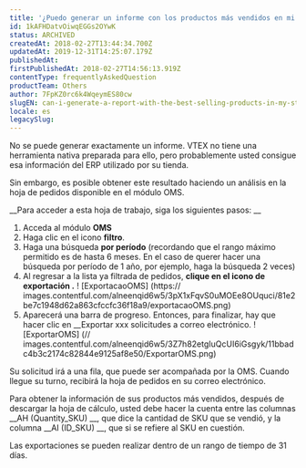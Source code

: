 ```yaml
---
title: '¿Puedo generar un informe con los productos más vendidos en mi tienda?'
id: 1kAFHDatvOiwqEGGs2OYwK
status: ARCHIVED
createdAt: 2018-02-27T13:44:34.700Z
updatedAt: 2019-12-31T14:25:07.179Z
publishedAt: 
firstPublishedAt: 2018-02-27T14:56:13.919Z
contentType: frequentlyAskedQuestion
productTeam: Others
author: 7FpKZ0rc6k4WqeymES80cw
slugEN: can-i-generate-a-report-with-the-best-selling-products-in-my-store
locale: es
legacySlug: 
---
```


No se puede generar exactamente un informe. VTEX no tiene una herramienta nativa preparada para ello, pero probablemente usted consigue esa información del ERP utilizado por su tienda.

Sin embargo, es posible obtener este resultado haciendo un análisis en la hoja de pedidos disponible en el módulo OMS.

__Para acceder a esta hoja de trabajo, siga los siguientes pasos: __

1. Acceda al módulo __OMS__
2. Haga clic en el icono __filtro__.
3. Haga una búsqueda __por período__ (recordando que el rango máximo permitido es de hasta 6 meses. En el caso de querer hacer una búsqueda por período de 1 año, por ejemplo, haga la búsqueda 2 veces)
4. Al regresar a la lista ya filtrada de pedidos, __clique en el icono de exportación .__
! [ExportacaoOMS] (https:// images.contentful.com/alneenqid6w5/3pX1xFqvS0uMOEe8OUquci/81e2be7c1948d62a863cfccfc36f18a9/exportacaoOMS.png)
5. Aparecerá una barra de progreso. Entonces, para finalizar, hay que hacer clic en __Exportar xxx solicitudes a correo electrónico.
! [ExportarOMS] (// images.contentful.com/alneenqid6w5/3Z7h82etgIuQcUI6iGsgyk/11bbadc4b3c2174c82844e9125af8e50/ExportarOMS.png)

Su solicitud irá a una fila, que puede ser acompañada por la OMS. Cuando llegue su turno, recibirá la hoja de pedidos en su correo electrónico.

Para obtener la información de sus productos más vendidos, después de descargar la hoja de cálculo, usted debe hacer la cuenta entre las columnas __AH (Quantity_SKU) __, que dice la cantidad de SKU que se vendió, y la columna __AI (ID_SKU) __, que si se refiere al SKU en cuestión.

<div class = "alert alert-danger">
Las exportaciones se pueden realizar dentro de un rango de tiempo de 31 días.
</ Div>
